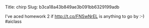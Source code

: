 Title: chirp
Slug: b3ca18a43b849ae3b091bb6329199adb

I've aced homework 2 if <a href="http://t.co/FNSwNrEL">http://t.co/FNSwNrEL</a> is anything to go by :-) #aiclass
